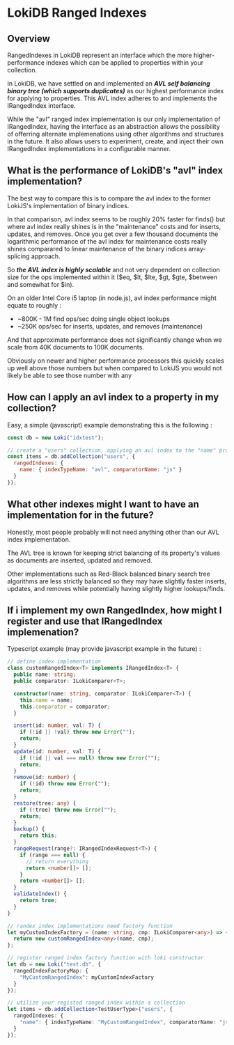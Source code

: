 # LokiDB Ranged Indexes

## Overview
RangedIndexes in LokiDB represent an interface which the more higher-performance indexes which can be applied to properties within your collection.

In LokiDB, we have settled on and implemented an **_AVL self balancing binary tree (which supports duplicates)_** as our highest performance index for applying to properties.  This AVL index adheres to and implements the IRangedIndex interface.

While the "avl" ranged index implementation is our only implementation of IRangedIndex, having the interface as an abstraction allows the possibility of offerring alternate implemenations using other algorithms and structures in the future.  It also allows users to experiment, create, and inject their own IRangedIndex implementations in a configurable manner.

## What is the performance of LokiDB's "avl" index implementation?

The best way to compare this is to compare the avl index to the former LokiJS's implementation of binary indices.

In that comparison, avl index seems to be roughly 20% faster for finds() but where avl index really shines is in the "maintenance" costs and for inserts, updates, and removes.  Once you get over a few thousand documents the logarithmic performance of the avl index for maintenance costs really shines comparared to linear maintenance of the binary indices array-splicing approach.

So **_the AVL index is highly scalable_** and not very dependent on collection size for the ops implemented within it ($eq, $lt, $lte, $gt, $gte, $between and somewhat for $in).

On an older Intel Core i5 laptop (in node.js), avl index performance might equate to roughly :
- ~800K - 1M find ops/sec doing single object lookups
- ~250K ops/sec for inserts, updates, and removes (maintenance)

And that approximate performance does not significantly change when we scale from 40K documents to 100K documents.

Obviously on newer and higher performance processors this quickly scales up well above those numbers but when compared to LokiJS you would not likely be able to see those number with any

## How can I apply an avl index to a property in my collection?

Easy, a simple (javascript) example demonstrating this is the following :
```javascript
const db = new Loki("idxtest");

// create a "users" collection, applying an avl index to the "name" property of its documents
const items = db.addCollection("users", {
  rangedIndexes: {
    name: { indexTypeName: "avl", comparatorName: "js" }
  }
});
```

## What other indexes might I want to have an implementation for in the future?
Honestly, most people probably will not need anything other than our AVL index implementation.

The AVL tree is known for keeping strict balancing of its property's values as documents are inserted, updated and removed.

Other implementations such as Red-Black balanced binary search tree algorithms are less strictly balanced so they may have slightly faster inserts, updates, and removes while potentially having slightly higher lookups/finds. 

## If i implement my own RangedIndex, how might I register and use that IRangedIndex implemenation?

Typescript example (may provide javascript example in the future) :
```typescript
// define index implementation
class customRangedIndex<T> implements IRangedIndex<T> {
  public name: string;
  public comparator: ILokiComparer<T>;

  constructor(name: string, comparator: ILokiComparer<T>) {
    this.name = name;
    this.comparator = comparator;
  }

  insert(id: number, val: T) {
    if (!id || !val) throw new Error("");
    return;
  }
  update(id: number, val: T) {
    if (!id || val === null) throw new Error("");
    return;
  }
  remove(id: number) {
    if (!id) throw new Error("");
    return;
  }
  restore(tree: any) {
    if (!tree) throw new Error("");
    return;
  }
  backup() {
    return this;
  }
  rangeRequest(range?: IRangedIndexRequest<T>) {
    if (range === null) {
      // return everything
      return <number[]> [];
    }
    return <number[]> [];
  }
  validateIndex() {
    return true;
  }
}

// randex index implementations need factory function
let myCustomIndexFactory = (name: string, cmp: ILokiComparer<any>) => { 
  return new customRangedIndex<any>(name, cmp); 
};

// register ranged index factory function with loki constructor
let db = new Loki("test.db", {
  rangedIndexFactoryMap: {
    "MyCustomRangedIndex": myCustomIndexFactory
  }
});

// utilize your registed ranged index within a collection
let items = db.addCollection<TestUserType>("users", {
  rangedIndexes: {
    "name": { indexTypeName: "MyCustomRangedIndex", comparatorName: "js" }
  }
});


```
